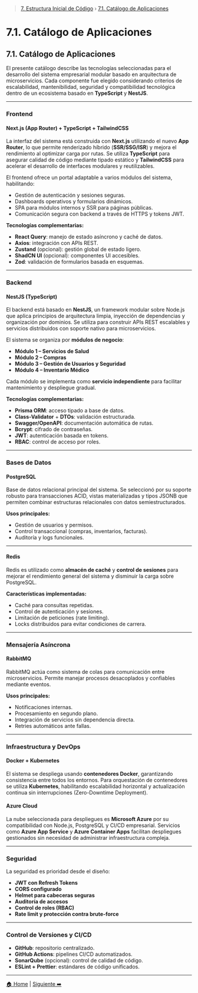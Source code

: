 > [7. Estructura Inicial de Código](../7.md) › [7.1. Catálogo de Aplicaciones](7.1.md)

# 7.1. Catálogo de Aplicaciones

## 7.1. Catálogo de Aplicaciones
El presente catálogo describe las tecnologías seleccionadas para el desarrollo del sistema empresarial modular basado en arquitectura de microservicios. Cada componente fue elegido considerando criterios de escalabilidad, mantenibilidad, seguridad y compatibilidad tecnológica dentro de un ecosistema basado en **TypeScript** y **NestJS**.

---

### Frontend

#### Next.js (App Router) + TypeScript + TailwindCSS
La interfaz del sistema está construida con **Next.js** utilizando el nuevo **App Router**, lo que permite renderizado híbrido (**SSR/SSG/ISR**) y mejora el rendimiento al optimizar carga por rutas. Se utiliza **TypeScript** para asegurar calidad de código mediante tipado estático y **TailwindCSS** para acelerar el desarrollo de interfaces modulares y reutilizables.

El frontend ofrece un portal adaptable a varios módulos del sistema, habilitando:
- Gestión de autenticación y sesiones seguras.
- Dashboards operativos y formularios dinámicos.
- SPA para módulos internos y SSR para páginas públicas.
- Comunicación segura con backend a través de HTTPS y tokens JWT.

**Tecnologías complementarias:**
- **React Query**: manejo de estado asíncrono y caché de datos.
- **Axios**: integración con APIs REST.
- **Zustand** (opcional): gestión global de estado ligero.
- **ShadCN UI** (opcional): componentes UI accesibles.
- **Zod**: validación de formularios basada en esquemas.

---

### Backend

#### NestJS (TypeScript)
El backend está basado en **NestJS**, un framework modular sobre Node.js que aplica principios de arquitectura limpia, inyección de dependencias y organización por dominios. Se utiliza para construir APIs REST escalables y servicios distribuidos con soporte nativo para microservicios.

El sistema se organiza por **módulos de negocio**:
- **Módulo 1 – Servicios de Salud**
- **Módulo 2 – Compras**
- **Módulo 3 – Gestión de Usuarios y Seguridad**
- **Módulo 4 – Inventario Médico**

Cada módulo se implementa como **servicio independiente** para facilitar mantenimiento y despliegue gradual.

**Tecnologías complementarias:**
- **Prisma ORM**: acceso tipado a base de datos.
- **Class-Validator** + **DTOs**: validación estructurada.
- **Swagger/OpenAPI**: documentación automática de rutas.
- **Bcrypt**: cifrado de contraseñas.
- **JWT**: autenticación basada en tokens.
- **RBAC**: control de acceso por roles.

---

### Bases de Datos

#### PostgreSQL
Base de datos relacional principal del sistema. Se seleccionó por su soporte robusto para transacciones ACID, vistas materializadas y tipos JSONB que permiten combinar estructuras relacionales con datos semiestructurados.

**Usos principales:**
- Gestión de usuarios y permisos.
- Control transaccional (compras, inventarios, facturas).
- Auditoría y logs funcionales.

---

#### Redis
Redis es utilizado como **almacén de caché** y **control de sesiones** para mejorar el rendimiento general del sistema y disminuir la carga sobre PostgreSQL.

**Características implementadas:**
- Caché para consultas repetidas.
- Control de autenticación y sesiones.
- Limitación de peticiones (rate limiting).
- Locks distribuidos para evitar condiciones de carrera.

---

### Mensajería Asíncrona

#### RabbitMQ
RabbitMQ actúa como sistema de colas para comunicación entre microservicios. Permite manejar procesos desacoplados y confiables mediante eventos.

**Usos principales:**
- Notificaciones internas.
- Procesamiento en segundo plano.
- Integración de servicios sin dependencia directa.
- Retries automáticos ante fallas.

---

### Infraestructura y DevOps

#### Docker + Kubernetes
El sistema se despliega usando **contenedores Docker**, garantizando consistencia entre todos los entornos. Para orquestación de contenedores se utiliza **Kubernetes**, habilitando escalabilidad horizontal y actualización continua sin interrupciones (Zero-Downtime Deployment).

#### Azure Cloud
La nube seleccionada para despliegues es **Microsoft Azure** por su compatibilidad con Node.js, PostgreSQL y CI/CD empresarial. Servicios como **Azure App Service** y **Azure Container Apps** facilitan despliegues gestionados sin necesidad de administrar infraestructura compleja.

---

### Seguridad

La seguridad es prioridad desde el diseño:

- **JWT con Refresh Tokens**
- **CORS configurado**
- **Helmet para cabeceras seguras**
- **Auditoría de accesos**
- **Control de roles (RBAC)**
- **Rate limit y protección contra brute-force**

---

### Control de Versiones y CI/CD

- **GitHub**: repositorio centralizado.
- **GitHub Actions**: pipelines CI/CD automatizados.
- **SonarQube** (opcional): control de calidad de código.
- **ESLint + Prettier**: estándares de código unificados.

---

[🏠 Home](../../README.md) | [Siguiente ➡️](../7.2/7.2.md)
